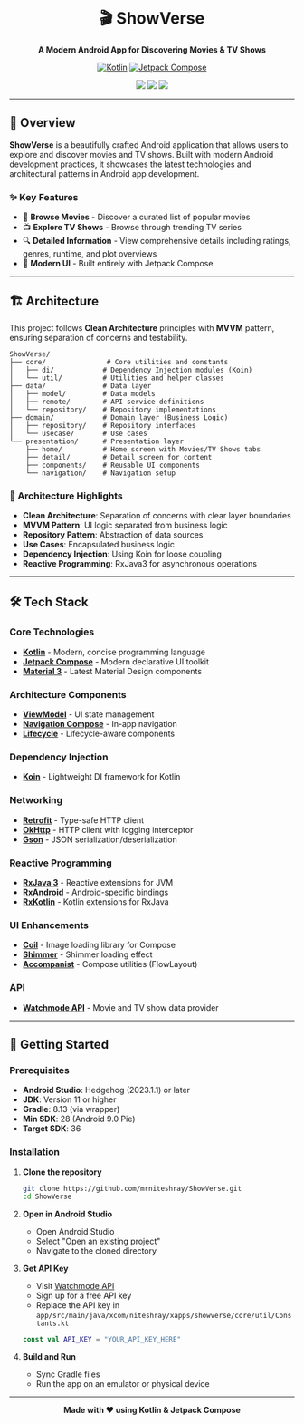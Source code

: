 <div align="center">

# 🎬 ShowVerse

**A Modern Android App for Discovering Movies & TV Shows**

[![Kotlin](https://img.shields.io/badge/Kotlin-2.2.21-purple.svg?style=flat&logo=kotlin)](https://kotlinlang.org)
[![Jetpack Compose](https://img.shields.io/badge/Jetpack%20Compose-2025.10.01-green.svg?style=flat&logo=android)](https://developer.android.com/jetpack/compose)

<p align="center">
  <img src="https://img.shields.io/badge/Made%20with-❤️-red.svg?style=for-the-badge"/>
  <img src="https://img.shields.io/badge/Architecture-Clean%20MVVM-blue.svg?style=for-the-badge"/>
  <img src="https://img.shields.io/badge/DI-Koin-green.svg?style=for-the-badge"/>
</p>

</div>

---

## 📖 Overview

**ShowVerse** is a beautifully crafted Android application that allows users to explore and discover movies and TV shows. Built with modern Android development practices, it showcases the latest technologies and architectural patterns in Android app development.

### ✨ Key Features

- 🎥 **Browse Movies** - Discover a curated list of popular movies
- 📺 **Explore TV Shows** - Browse through trending TV series
- 🔍 **Detailed Information** - View comprehensive details including ratings, genres, runtime, and plot overviews
- 🎨 **Modern UI** - Built entirely with Jetpack Compose

---

## 🏗️ Architecture

This project follows **Clean Architecture** principles with **MVVM** pattern, ensuring separation of concerns and testability.

```
ShowVerse/
├── core/               # Core utilities and constants
│   ├── di/            # Dependency Injection modules (Koin)
│   └── util/          # Utilities and helper classes
├── data/              # Data layer
│   ├── model/         # Data models
│   ├── remote/        # API service definitions
│   └── repository/    # Repository implementations
├── domain/            # Domain layer (Business Logic)
│   ├── repository/    # Repository interfaces
│   └── usecase/       # Use cases
└── presentation/      # Presentation layer
    ├── home/          # Home screen with Movies/TV Shows tabs
    ├── detail/        # Detail screen for content
    ├── components/    # Reusable UI components
    └── navigation/    # Navigation setup
```

### 🎯 Architecture Highlights

- **Clean Architecture**: Separation of concerns with clear layer boundaries
- **MVVM Pattern**: UI logic separated from business logic
- **Repository Pattern**: Abstraction of data sources
- **Use Cases**: Encapsulated business logic
- **Dependency Injection**: Using Koin for loose coupling
- **Reactive Programming**: RxJava3 for asynchronous operations

---

## 🛠️ Tech Stack

### **Core Technologies**
- **[Kotlin](https://kotlinlang.org/)** - Modern, concise programming language
- **[Jetpack Compose](https://developer.android.com/jetpack/compose)** - Modern declarative UI toolkit
- **[Material 3](https://m3.material.io/)** - Latest Material Design components

### **Architecture Components**
- **[ViewModel](https://developer.android.com/topic/libraries/architecture/viewmodel)** - UI state management
- **[Navigation Compose](https://developer.android.com/jetpack/compose/navigation)** - In-app navigation
- **[Lifecycle](https://developer.android.com/topic/libraries/architecture/lifecycle)** - Lifecycle-aware components

### **Dependency Injection**
- **[Koin](https://insert-koin.io/)** - Lightweight DI framework for Kotlin

### **Networking**
- **[Retrofit](https://square.github.io/retrofit/)** - Type-safe HTTP client
- **[OkHttp](https://square.github.io/okhttp/)** - HTTP client with logging interceptor
- **[Gson](https://github.com/google/gson)** - JSON serialization/deserialization

### **Reactive Programming**
- **[RxJava 3](https://github.com/ReactiveX/RxJava)** - Reactive extensions for JVM
- **[RxAndroid](https://github.com/ReactiveX/RxAndroid)** - Android-specific bindings
- **[RxKotlin](https://github.com/ReactiveX/RxKotlin)** - Kotlin extensions for RxJava

### **UI Enhancements**
- **[Coil](https://coil-kt.github.io/coil/)** - Image loading library for Compose
- **[Shimmer](https://github.com/valentinilk/compose-shimmer)** - Shimmer loading effect
- **[Accompanist](https://google.github.io/accompanist/)** - Compose utilities (FlowLayout)

### **API**
- **[Watchmode API](https://api.watchmode.com/)** - Movie and TV show data provider

---

## 🚀 Getting Started

### Prerequisites

- **Android Studio**: Hedgehog (2023.1.1) or later
- **JDK**: Version 11 or higher
- **Gradle**: 8.13 (via wrapper)
- **Min SDK**: 28 (Android 9.0 Pie)
- **Target SDK**: 36

### Installation

1. **Clone the repository**
   ```bash
   git clone https://github.com/mrniteshray/ShowVerse.git
   cd ShowVerse
   ```

2. **Open in Android Studio**
   - Open Android Studio
   - Select "Open an existing project"
   - Navigate to the cloned directory

3. **Get API Key**
   - Visit [Watchmode API](https://api.watchmode.com/)
   - Sign up for a free API key
   - Replace the API key in `app/src/main/java/xcom/niteshray/xapps/showverse/core/util/Constants.kt`
   ```kotlin
   const val API_KEY = "YOUR_API_KEY_HERE"
   ```

4. **Build and Run**
   - Sync Gradle files
   - Run the app on an emulator or physical device

---

<div align="center">

**Made with ❤️ using Kotlin & Jetpack Compose**

</div>
